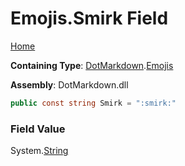 # Emojis\.Smirk Field

[Home](../../../README.md)

**Containing Type**: [DotMarkdown](../../README.md)\.[Emojis](../README.md)

**Assembly**: DotMarkdown\.dll

```csharp
public const string Smirk = ":smirk:"
```

### Field Value

System\.[String](https://docs.microsoft.com/en-us/dotnet/api/system.string)